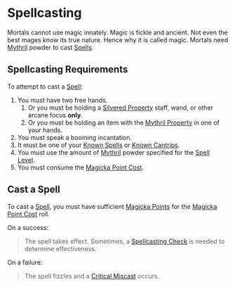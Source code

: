 # Spellcasting

Mortals cannot use magic innately. Magic is fickle and ancient. Not even the best mages know its true nature. Hence why it is called magic. Mortals need [Mythril](Mythril.md) powder to cast [Spells](../Spells.md).

## Spellcasting Requirements

To attempt to cast a [Spell](../Spells.md):

1. You must have two free hands.
	1. Or you must be holding a [Silvered Property](../../Items%20and%20Gear/Material%20Properties/Silvered%20Property.md) staff, wand, or other arcane focus **only**.
	2. Or you must be holding an item with the [Mythril Property](../../Items%20and%20Gear/Material%20Properties/Mythril%20Property.md) in one of your hands.
2. You must speak a booming incantation.
3. It must be one of your [Known Spells](Spell%20Learning/Known%20Spells.md) or [Known Cantrips](Spell%20Learning/Known%20Cantrips.md).
4. You must use the amount of [Mythril](Mythril.md) powder specified for the [Spell Level](../Spells/Spell%20Level.md).
5. You must consume the [Magicka Point Cost](Magicka%20Point%20Cost.md).

## Cast a Spell

To cast a [Spell](../Spells.md), you must have sufficient [Magicka Points](../../Player%20Characters/Point%20Pools/Magicka%20Points.md) for the [Magicka Point Cost](Magicka%20Point%20Cost.md) roll.

On a success:

>The spell takes effect. Sometimes, a [Spellcasting Check](Spellcasting%20Check.md) is needed to determine effectiveness.

On a failure:

>The spell fizzles and a [Critical Miscast](Critical%20Miscast.md) occurs.

